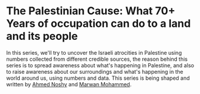 # The Palestinian Cause: What 70+ Years of occupation can do to a land and its people
In this series, we'll try to uncover the Israeli atrocities in Palestine using numbers collected from different credible sources, the reason behind this series is to spread awareness about what's happening in Palestine, and also to raise awareness about our surroundings and what's happening in the world around us, using numbers and data.
This series is being shaped and written by [Ahmed Noshy](https://www.linkedin.com/in/nos7y/) and [Marwan Mohammed](https://www.instagram.com/marwan_mohammed2500/).

